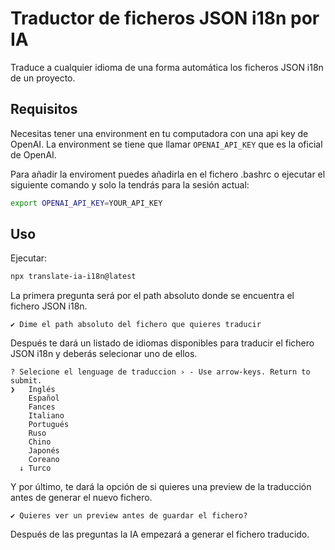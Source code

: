 # Traductor de ficheros JSON i18n por IA

Traduce a cualquier idioma de una forma automática los ficheros JSON i18n de un proyecto.

## Requisitos

Necesitas tener una environment en tu computadora con una api key de OpenAI. La environment se
tiene que llamar `OPENAI_API_KEY` que es la oficial de OpenAI.

Para añadir la enviroment puedes añadirla en el fichero .bashrc o ejecutar el siguiente comando
y solo la tendrás para la sesión actual:
```bash
export OPENAI_API_KEY=YOUR_API_KEY
```

## Uso

Ejecutar:
```bash
npx translate-ia-i18n@latest
```

La primera pregunta será por el path absoluto donde se encuentra el fichero JSON i18n.
```
✔ Dime el path absoluto del fichero que quieres traducir
```

Después te dará un listado de idiomas disponibles para traducir el fichero JSON i18n y deberás
selecionar uno de ellos.
```
? Selecione el lenguage de traduccion › - Use arrow-keys. Return to submit.
❯   Inglés
    Español
    Fances
    Italiano
    Portugués
    Ruso
    Chino
    Japonés
    Coreano
  ↓ Turco
```

Y por último, te dará la opción de si quieres una preview de la traducción antes de generar 
el nuevo fichero.
```
✔ Quieres ver un preview antes de guardar el fichero?
```

Después de las preguntas la IA empezará a generar el fichero traducido.
